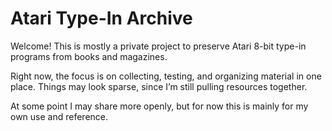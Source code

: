 # Atari Type-In Archive

Welcome! This is mostly a private project to preserve Atari 8-bit type-in programs from books and magazines.  

Right now, the focus is on collecting, testing, and organizing material in one place. Things may look sparse, since I’m still pulling resources together.  

At some point I may share more openly, but for now this is mainly for my own use and reference.  

